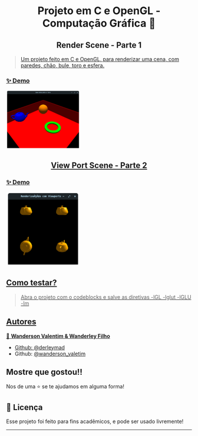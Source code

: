 <h1 align="center">Projeto em C e OpenGL - Computação Gráfica 🎨</h1>

<h2 align="center">Render Scene - Parte 1 </h1>
<p>
  <a href="https://github.com/derleymad/render-openGL-3d" target="_blank">

> Um projeto feito em C e OpenGL, para renderizar uma cena, com paredes, chão, bule, toro e esfera.


### ✨ Demo
<p float="left">
  <img src="images/main.png" width="200" />
</p>

<h2 align="center">View Port Scene - Parte 2 </h1>

### ✨ Demo
<p float="left">
   <img src="images/main2.png" width="200" />
</p>

## Como testar?


> Abra o projeto com o codeblocks e salve as diretivas -lGL -lglut -lGLU -lm

## Autores

👤 **Wanderson Valentim & Wanderley Filho**

* Github: [@derleymad](https://github.com/derleymad)
* Github: [@wanderson_valetim](https://github.com/Wanderson-Valentim)

## Mostre que gostou!!

Nos de uma ⭐️ se te ajudamos em alguma forma!

## 📝 Licença

Esse projeto foi feito para fins acadêmicos, e pode ser usado livremente!

***
